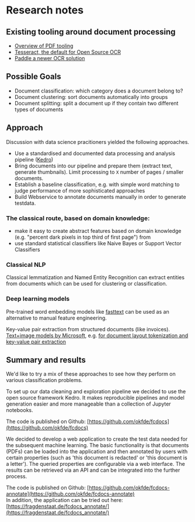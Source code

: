 # Research notes

## Existing tooling around document processing

- [Overview of PDF tooling](https://johannesfilter.com/python-and-pdf-a-review-of-existing-tools/)
- [Tesseract, the default for Open Source OCR](https://tesseract-ocr.github.io/tessdoc/)
- [Paddle a newer OCR solution](https://github.com/PaddlePaddle/PaddleOCR)

## Possible Goals

- Document classification: which category does a document belong to?
- Document clustering: sort documents automatically into groups
- Document splitting: split a document up if they contain two different types of documents


## Approach

Discussion with data science pracitioners yielded the following approaches.

- Use a standardised and documented data processing and analysis pipeline ([Kedro](https://kedro.readthedocs.io/))
- Bring documents into our pipeline and prepare them (extract text, generate thumbnails). Limit processing to `X` number of pages / smaller documents.
- Establish a baseline classification, e.g. with simple word matching to judge performance of more sophisticated approaches
- Build Webservice to annotate documents manually in order to generate testdata.


### The classical route, based on domain knowledge:

- make it easy to create abstract features based on domain knowledge (e.g. "percent dark pixels in top third of first page") from 
- use standard statistical classifiers like Naive Bayes or Support Vector Classifiers

### Classical NLP

Classical lemmatization and Named Entity Recognition can extract entities from documents which can be used for clustering or classification.

### Deep learning models

Pre-trained word embedding models like [fasttext](https://fasttext.cc/) can be used as an alternative to manual feature engineering.

Key-value pair extraction from structured documents (like invoices). [Text+image models by Microsoft](https://github.com/microsoft/unilm), e.g. [for document layout tokenization and key-value pair extraction](https://huggingface.co/docs/transformers/main/model_doc/layoutxlm)


## Summary and results

We'd like to try a mix of these approaches to see how they perform on various classification problems. 

To set up our data cleaning and exploration pipeline we decided to use the open source framework Kedro. It makes reproducible pipelines and model generation easier and more manageable than a collection of Jupyter notebooks.

The code is published on Github: [https://github.com/okfde/fcdocs](https://github.com/okfde/fcdocs)

We decided to develop a web application to create the test data needed for the subsequent machine learning. The basic functionality is that documents (PDFs) can be loaded into the application and then annotated by users with certain properties (such as 'this document is redacted' or 'this document is a letter'). The queried properties are configurable via a web interface. The results can be retrieved via an API and can be integrated into the further process.

The code is published on Github: [https://github.com/okfde/fcdocs-annotate](https://github.com/okfde/fcdocs-annotate)  
In addition, the application can be tried out here: [https://fragdenstaat.de/fcdocs_annotate/](https://fragdenstaat.de/fcdocs_annotate/)
